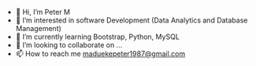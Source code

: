 - 👋 Hi, I’m Peter M
- 👀 I’m interested in software Development (Data Analytics and Database Management)
- 🌱 I’m currently learning Bootstrap, Python, MySQL
- 💞️ I’m looking to collaborate on ...
- 📫 How to reach me maduekepeter1987@gmail.com

<!---
peterczu/peterczu is a ✨ special ✨ repository because its `README.md` (this file) appears on your GitHub profile.
You can click the Preview link to take a look at your changes.
--->
